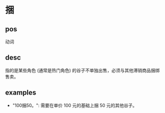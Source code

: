 # 捆

## pos
动词

## desc
指的是某些角色 (通常是热门角色) 的谷子不单独出售，必须与其他滞销商品捆绑售卖。

## examples
- "100捆50。": 需要在单价 100 元的基础上捆 50 元的其他谷子。